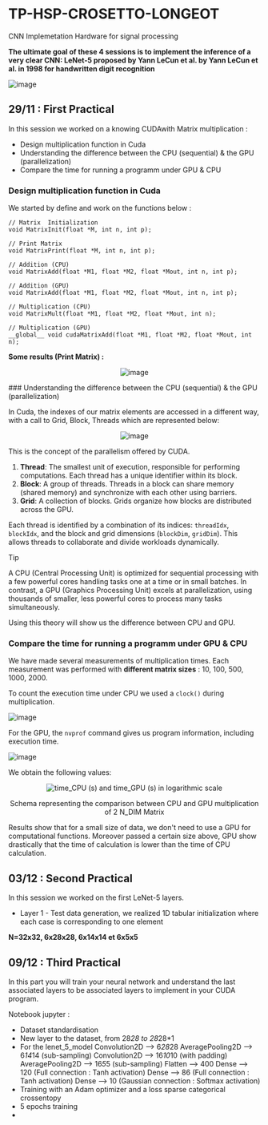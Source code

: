 # TP-HSP-CROSETTO-LONGEOT
CNN Implemetation Hardware for signal processing

**The ultimate goal of these 4 sessions is to implement the inference of a very clear CNN: LeNet-5 proposed by Yann LeCun et al.
by Yann LeCun et al. in 1998 for handwritten digit recognition**

![image](https://github.com/user-attachments/assets/a04826d8-fcad-47c6-a7a1-c68daecdf5d3)

## 29/11 : First Practical
In this session we worked on a knowing CUDAwith Matrix multiplication :
- Design multiplication function in Cuda
- Understanding the difference between the CPU (sequential) & the GPU (parallelization)
- Compare the time for running a programm under GPU & CPU

### Design multiplication function in Cuda

We started by define and work on the functions below : 

````
// Matrix  Initialization
void MatrixInit(float *M, int n, int p);

// Print Matrix 
void MatrixPrint(float *M, int n, int p);

// Addition (CPU)
void MatrixAdd(float *M1, float *M2, float *Mout, int n, int p);

// Addition (GPU)
void MatrixAdd(float *M1, float *M2, float *Mout, int n, int p);

// Multiplication (CPU)
void MatrixMult(float *M1, float *M2, float *Mout, int n);

// Multiplication (GPU)
__global__ void cudaMatrixAdd(float *M1, float *M2, float *Mout, int n);
````

**Some results (Print Matrix) :**

<div align="center">
  
  ![image](https://github.com/user-attachments/assets/64c5fdc6-c2a2-4f79-92e4-f07bcfea493b)
  
</div>
### Understanding the difference between the CPU (sequential) & the GPU (parallelization)

In Cuda, the indexes of our matrix elements are accessed in a different way, with a call to Grid, Block, Threads which are represented below:
<div align="center">
  
  ![image](https://github.com/user-attachments/assets/e03e9463-8ca8-45a9-a953-e673d9e26f82)
  
</div>

This is the concept of the parallelism offered by CUDA. 

1. **Thread**: The smallest unit of execution, responsible for performing computations. Each thread has a unique identifier within its block.
2. **Block**: A group of threads. Threads in a block can share memory (shared memory) and synchronize with each other using barriers.
3. **Grid**: A collection of blocks. Grids organize how blocks are distributed across the GPU.

Each thread is identified by a combination of its indices: `threadIdx`, `blockIdx`, and the block and grid dimensions (`blockDim`, `gridDim`). This allows threads to collaborate and divide workloads dynamically.

> [!TIP]  
>A CPU (Central Processing Unit) is optimized for sequential processing with a few powerful cores handling tasks one at a time or in small batches. In contrast, a GPU (Graphics Processing Unit) excels at parallelization, using thousands of smaller, less powerful cores to process many tasks simultaneously.

Using this theory will show us the difference between CPU and GPU. 

### Compare the time for running a programm under GPU & CPU

We have made several measurements of multiplication times. Each measurement was performed with **different matrix sizes** : 10, 100, 500, 1000, 2000. 

To count the execution time under CPU we used a `clock()` during multiplication. 

![image](https://github.com/user-attachments/assets/943c017b-0843-4b67-aa57-08efffe78649)

For the GPU, the `nvprof` command gives us program information, including execution time. 

![image](https://github.com/user-attachments/assets/fa4803a1-4979-4e16-acc5-02ad74ebadb1)

We obtain the following values:

<div align="center">
  
  ![time_CPU (s) and time_GPU (s) in logarithmic scale](https://github.com/user-attachments/assets/5f195eac-7eba-4fd0-95b3-e63b0740030c)
  
  Schema representing the comparison between CPU and GPU multiplication of 2 N_DIM Matrix
  
</div>

Results show that for a small size of data, we don't need to use a GPU for computational functions. Moreover passed a certain size above, GPU show drastically that the time of calculation is lower than the time of CPU calculation. 


## 03/12 : Second Practical
In this session we worked on the first LeNet-5 layers.
- Layer 1 - Test data generation, we realized 1D tabular initialization where each case is corresponding to one element

**N=32x32, 6x28x28, 6x14x14 et 6x5x5**

## 09/12 : Third Practical

In this part you will train your neural network and understand the last associated layers to be
associated layers to implement in your CUDA program.

Notebook jupyter :
- Dataset standardisation
- New layer to the dataset, from 28*28 to 28*28*1
- For the lenet_5_model
    Convolution2D --> 6*28*28
    AveragePooling2D --> 6*14*14 (sub-sampling)
    Convolution2D --> 16*10*10 (with padding)
    AveragePooling2D --> 16*5*5 (sub-sampling)
    Flatten --> 400
    Dense --> 120 (Full connection : Tanh activation)
    Dense --> 86 (Full connection : Tanh activation)
    Dense --> 10 (Gaussian connection : Softmax activation)  
- Training with an Adam optimizer and a loss sparse categorical crossentopy
- 5 epochs training
- 
